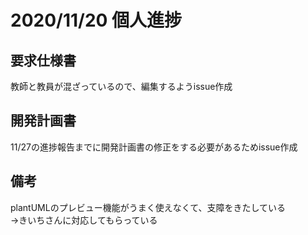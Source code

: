 # 2020/11/20 個人進捗


## 要求仕様書
教師と教員が混ざっているので、編集するようissue作成

## 開発計画書
11/27の進捗報告までに開発計画書の修正をする必要があるためissue作成

## 備考
plantUMLのプレビュー機能がうまく使えなくて、支障をきたしている<br>
→きいちさんに対応してもらっている